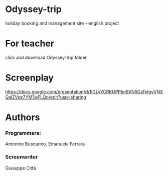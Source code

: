 # Odyssey-trip
holiday booking and management site - english project

# For teacher
click and download Odyssey-trip folder

# Screenplay
https://docs.google.com/presentation/d/1IGLvYCRKUPPkn9XN5GzfktgvVNXQalZVpx7YM5gFLQo/edit?usp=sharing

# Authors

 ### Programmers:
 Antonino Buscarino, Emanuele Ferrara

### Screenwriter
Giuseppe Città

